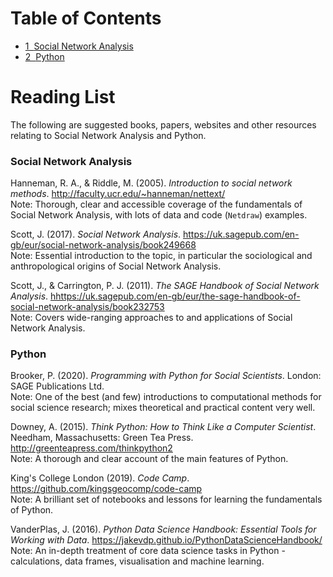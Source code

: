 <h1>Table of Contents<span class="tocSkip"></span></h1>
<div class="toc"><ul class="toc-item"><li><span><a href="#Social-Network-Analysis" data-toc-modified-id="Social-Network-Analysis-1"><span class="toc-item-num">1&nbsp;&nbsp;</span>Social Network Analysis</a></span></li><li><span><a href="#Python" data-toc-modified-id="Python-2"><span class="toc-item-num">2&nbsp;&nbsp;</span>Python</a></span></li></ul></div>


# Reading List

The following are suggested books, papers, websites and other resources relating to Social Network Analysis and Python.

### Social Network Analysis

Hanneman, R. A., & Riddle, M. (2005). *Introduction to social network methods*. <a href="http://faculty.ucr.edu/~hanneman/nettext/" target=_blank>http://faculty.ucr.edu/~hanneman/nettext/</a> <br>
Note: Thorough, clear and accessible coverage of the fundamentals of Social Network Analysis, with lots of data and code (`Netdraw`) examples.

Scott, J. (2017). *Social Network Analysis*. <a href="https://uk.sagepub.com/en-gb/eur/social-network-analysis/book249668" target=_blank>https://uk.sagepub.com/en-gb/eur/social-network-analysis/book249668</a><br>
Note: Essential introduction to the topic, in particular the sociological and anthropological origins of Social Network Analysis.

Scott, J., & Carrington, P. J. (2011). *The SAGE Handbook of Social Network Analysis*. <a href="https://uk.sagepub.com/en-gb/eur/the-sage-handbook-of-social-network-analysis/book232753" target=_blank>hhttps://uk.sagepub.com/en-gb/eur/the-sage-handbook-of-social-network-analysis/book232753</a><br>
Note: Covers wide-ranging approaches to and applications of Social Network Analysis.

### Python

Brooker, P. (2020). *Programming with Python for Social Scientists*. London: SAGE Publications Ltd. <br>
Note: One of the best (and few) introductions to computational methods for social science research; mixes theoretical and practical content very well.

Downey, A. (2015). *Think Python: How to Think Like a Computer Scientist*. Needham, Massachusetts: Green Tea Press. <a href="http://greenteapress.com/thinkpython2" target=_blank>http://greenteapress.com/thinkpython2</a> <br>
Note: A thorough and clear account of the main features of Python.

King's College London (2019). *Code Camp*. <a href="https://github.com/kingsgeocomp/code-camp" target=_blank>https://github.com/kingsgeocomp/code-camp</a> <br>
Note: A brilliant set of notebooks and lessons for learning the fundamentals of Python.

VanderPlas, J. (2016). *Python Data Science Handbook: Essential Tools for Working with Data*. <a href="https://jakevdp.github.io/PythonDataScienceHandbook/" target=_blank>https://jakevdp.github.io/PythonDataScienceHandbook/</a> <br>
Note: An in-depth treatment of core data science tasks in Python - calculations, data frames, visualisation and machine learning.
